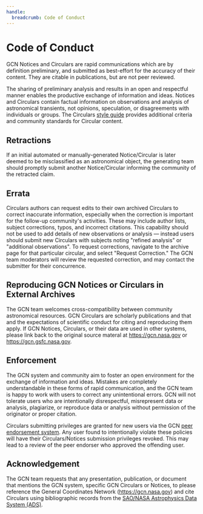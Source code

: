 ```yaml
---
handle:
  breadcrumb: Code of Conduct
---
```


# Code of Conduct

GCN Notices and Circulars are rapid communications which are by definition preliminary, and submitted as best-effort for the accuracy of their content. They are citable in publications, but are not peer reviewed.

The sharing of preliminary analysis and results in an open and respectful manner enables the productive exchange of information and ideas. Notices and Circulars contain factual information on observations and analysis of astronomical transients, not opinions, speculation, or disagreements with individuals or groups. The Circulars [style guide](/circulars/styleguide) provides additional criteria and community standards for Circular content.

## Retractions

If an initial automated or manually-generated Notice/Circular is later deemed to be misclassified as an astronomical object, the generating team should promptly submit another Notice/Circular informing the community of the retracted claim.

## Errata

Circulars authors can request edits to their own archived Circulars to correct inaccurate information, especially when the correction is important for the follow-up community's activities. These may include author lists, subject corrections, typos, and incorrect citations. This capability should not be used to add details of new observations or analysis &mdash; instead users should submit new Circulars with subjects noting "refined analysis" or "additional observations". To request corrections, navigate to the archive page for that particular circular, and select "Request Correction." The GCN team moderators will review the requested correction, and may contact the submitter for their concurrence.

## Reproducing GCN Notices or Circulars in External Archives

The GCN team welcomes cross-compatibility between community astronomical resources. GCN Circulars are scholarly publications and that and the expectations of scientific conduct for citing and reproducing them apply. If GCN Notices, Circulars, or their data are used in other systems, please link back to the original source materal at https://gcn.nasa.gov or https://gcn.gsfc.nasa.gov.

## Enforcement

The GCN system and community aim to foster an open environment for the exchange of information and ideas. Mistakes are completely understandable in these forms of rapid communication, and the GCN team is happy to work with users to correct any unintentional errors. GCN will not tolerate users who are intentionally disrespectful, misrepresent data or analysis, plagiarize, or reproduce data or analysis without permission of the originator or proper citation.

Circulars submitting privileges are granted for new users via the GCN [peer endorsement system](/user/endorsements). Any user found to intentionally violate these policies will have their Circulars/Notices submission privileges revoked. This may lead to a review of the peer endorser who approved the offending user.

## Acknowledgement

The GCN team requests that any presentation, publication, or document that mentions the GCN system, specific GCN Circulars or Notices, to please reference the General Coordinates Network (https://gcn.nasa.gov) and cite Circulars using bibliographic records from the [SAO/NASA Astrophysics Data System (ADS)](https://ui.adsabs.harvard.edu).
